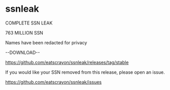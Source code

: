 # ssnleak

COMPLETE SSN LEAK

763 MILLION SSN

Names have been redacted for privacy

--DOWNLOAD--

https://github.com/eatscrayon/ssnleak/releases/tag/stable

If you would like your SSN removed from this release, please open an issue. 

https://github.com/eatscrayon/ssnleak/issues 
